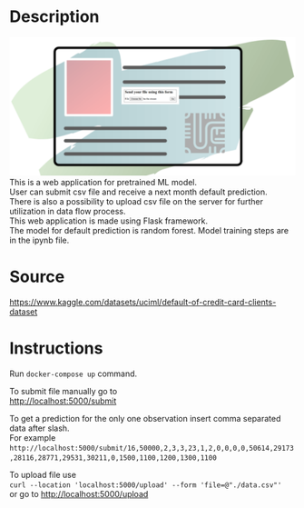 # Description
![](./image/ws_submit.png)
This is a web application for pretrained ML model. <br>
User can submit csv file and receive a next month default prediction. <br>
There is also a possibility to upload csv file on the server for further utilization in data flow process. <br>
This web application is made using Flask framework. <br>
The model for default prediction is random forest. Model training steps are in the ipynb file.

# Source
https://www.kaggle.com/datasets/uciml/default-of-credit-card-clients-dataset

# Instructions
Run `docker-compose up` command.

To submit file manually go to <br>
[http://localhost:5000/submit](http://localhost:5000/submit)

To get a prediction for the only one observation insert comma separated data after slash. <br>
For example `http://localhost:5000/submit/16,50000,2,3,3,23,1,2,0,0,0,0,50614,29173,28116,28771,29531,30211,0,1500,1100,1200,1300,1100`

To upload file use <br>
`curl --location 'localhost:5000/upload' --form 'file=@"./data.csv"'` <br>
or go to [http://localhost:5000/upload](http://localhost:5000/upload)
